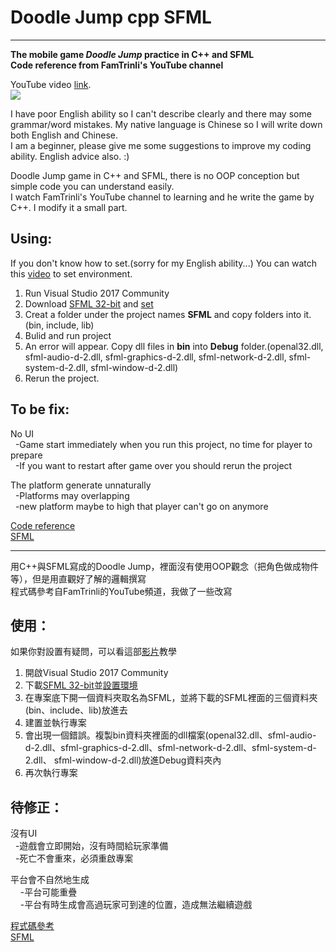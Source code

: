 # Doodle Jump cpp SFML

------
**The mobile game *Doodle Jump* practice in C++ and SFML**<br>
**Code reference from FamTrinli's YouTube channel**

YouTube video [link](https://www.youtube.com/watch?v=7lmDFAI_jJ8).<br>
[![](http://img.youtube.com/vi/7lmDFAI_jJ8/0.jpg)](http://www.youtube.com/watch?v=7lmDFAI_jJ8 "")

I have poor English ability so I can't describe clearly and there may some grammar/word mistakes. My native language is Chinese so I will write down both English and Chinese.<br>
I am a beginner, please give me some suggestions to improve my coding ability. English advice also. :)

Doodle Jump game in C++ and SFML, there is no OOP conception but simple code you can understand easily.<br>
I watch FamTrinli's YouTube channel to learning and he write the game by C++. I modify it a small part.

Using:
------
If you don't know how to set.(sorry for my English ability...) You can watch this [video](https://www.youtube.com/watch?v=axIgxBQVBg0) to set environment.
1. Run Visual Studio 2017 Community
2. Download [SFML 32-bit](https://www.sfml-dev.org/download.php) and [set](https://www.sfml-dev.org/tutorials/2.5/start-vc.php)
3. Creat a folder under the project names **SFML** and copy folders into it.(bin, include, lib)
4. Bulid and run project
5. An error will appear. Copy dll files in **bin** into **Debug** folder.(openal32.dll, sfml-audio-d-2.dll, sfml-graphics-d-2.dll, sfml-network-d-2.dll, sfml-system-d-2.dll, sfml-window-d-2.dll)
6. Rerun the project.

To be fix:
----------
No UI<br>
&nbsp;&nbsp;-Game start immediately when you run this project, no time for player to prepare<br>
&nbsp;&nbsp;-If you want to restart after game over you should rerun the project

The platform generate unnaturally<br>
&nbsp;&nbsp;-Platforms may overlapping<br>
&nbsp;&nbsp;-new platform maybe to high that player can't go on anymore

[Code reference](https://www.youtube.com/watch?v=7Vf_vQIUk5Q)<br>
[SFML](https://www.sfml-dev.org/)

-------
用C++與SFML寫成的Doodle Jump，裡面沒有使用OOP觀念（把角色做成物件等），但是用直觀好了解的邏輯撰寫<br>
程式碼參考自FamTrinli的YouTube頻道，我做了一些改寫

使用：
----------
如果你對設置有疑問，可以看這部[影片](https://www.youtube.com/watch?v=axIgxBQVBg0)教學
1. 開啟Visual Studio 2017 Community
2. 下載[SFML 32-bit](https://www.sfml-dev.org/download.php)並[設置環境](https://www.sfml-dev.org/tutorials/2.5/start-vc.php) 
3. 在專案底下開一個資料夾取名為SFML，並將下載的SFML裡面的三個資料夾(bin、include、lib)放進去
4. 建置並執行專案
5. 會出現一個錯誤。複製bin資料夾裡面的dll檔案(openal32.dll、sfml-audio-d-2.dll、sfml-graphics-d-2.dll、sfml-network-d-2.dll、sfml-system-d-2.dll、 sfml-window-d-2.dll)放進Debug資料夾內
6. 再次執行專案

待修正：
----------
沒有UI<br>
&nbsp;&nbsp;-遊戲會立即開始，沒有時間給玩家準備<br>
&nbsp;&nbsp;-死亡不會重來，必須重啟專案
  
平台會不自然地生成<br>
&nbsp;&nbsp;&nbsp;&nbsp;-平台可能重疊<br>
&nbsp;&nbsp;&nbsp;&nbsp;-平台有時生成會高過玩家可到達的位置，造成無法繼續遊戲

[程式碼參考](https://www.youtube.com/watch?v=7Vf_vQIUk5Q)<br>
[SFML](https://www.sfml-dev.org/)
